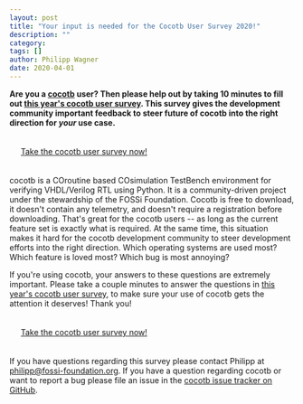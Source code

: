 ```yaml
---
layout: post
title: "Your input is needed for the Cocotb User Survey 2020!"
description: ""
category:
tags: []
author: Philipp Wagner
date: 2020-04-01
---
```


<b>Are you a [cocotb](https://github.com/cocotb/cocotb) user?
Then please help out by taking 10 minutes to fill out [this year's cocotb user survey](https://docs.google.com/forms/d/e/1FAIpQLSfD36PldzszbuZjysss3AMvxkf6XCtSbDTVh9qVNNYDaHTZ_w/viewform).
This survey gives the development community important feedback to steer future of cocotb into the right direction for *your* use case.</b>

<div class="text-center" style="padding:20px">
<a href="https://docs.google.com/forms/d/e/1FAIpQLSfD36PldzszbuZjysss3AMvxkf6XCtSbDTVh9qVNNYDaHTZ_w/viewform" class="btn btn-md btn-success">Take the cocotb user survey now!</a>
</div>

cocotb is a COroutine based COsimulation TestBench environment for verifying VHDL/Verilog RTL using Python.
It is a community-driven project under the stewardship of the FOSSi Foundation.
Cocotb is free to download, it doesn't contain any telemetry, and doesn't require a registration before downloading.
That's great for the cocotb users -- as long as the current feature set is exactly what is required.
At the same time, this situation makes it hard for the cocotb development community to steer development efforts into the right direction.
Which operating systems are used most? Which feature is loved most? Which bug is most annoying?

If you're using cocotb, your answers to these questions are extremely important.
Please take a couple minutes to answer the questions in [this year's cocotb user survey](https://docs.google.com/forms/d/e/1FAIpQLSfD36PldzszbuZjysss3AMvxkf6XCtSbDTVh9qVNNYDaHTZ_w/viewform), to make sure your use of cocotb gets the attention it deserves!
Thank you!

<div class="text-center" style="padding:20px">
<a href="https://docs.google.com/forms/d/e/1FAIpQLSfD36PldzszbuZjysss3AMvxkf6XCtSbDTVh9qVNNYDaHTZ_w/viewform" class="btn btn-md btn-success">Take the cocotb user survey now!</a>
</div>

If you have questions regarding this survey please contact Philipp at [philipp@fossi-foundation.org](mailto:philipp@fossi-foundation.org).
If you have a question regarding cocotb or want to report a bug please file an issue in the [cocotb issue tracker on GitHub](https://github.com/cocotb/cocotb/issues).
